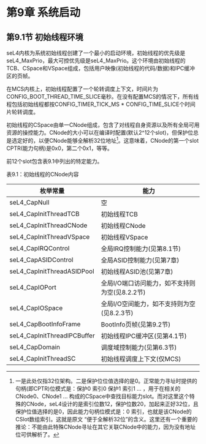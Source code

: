 # 第9章  系统启动

## 第9.1节  初始线程环境

seL4内核为系统初始线程创建了一个最小的启动环境，初始线程的优先级是seL4_MaxPrio，最大可控优先级是seL4_MaxPrio。这个环境由初始线程的TCB、CSpace和VSpace组成，包括用户映像(初始线程的代码/数据)和IPC缓冲区的页帧。

在MCS内核上，初始线程配置了一个轮转调度上下文，时间片为CONFIG_BOOT_THREAD_TIME_SLICE毫秒。在没有配置MCS的情况下，所有线程包括初始线程都按CONFIG_TIMER_TICK_MS * CONFIG_TIME_SLICE个时间片轮转调度。

初始线程的CSpace由单一CNode组成，包含了对线程自身资源以及所有全局可用资源的操控能力。CNode的大小可以在编译时配置(默认2^12个slot)，但保护位总是选定好的，以便CNode能够全解析32位地址[^1]。这意味着，CNode的第一个slot CPTR(能力句柄)是0x0，第二个0x1，等等。

前12个slot包含表9.1中列出的特定能力。

表9.1：初始线程的CNode内容

枚举常量 | 能力
--- | ---
seL4_CapNull | 空
seL4_CapInitThreadTCB | 初始线程TCB
seL4_CapInitThreadCNode | 初始线程CNode
seL4_CapInitThreadVSpace | 初始线程VSpace
seL4_CapIRQControl | 全局IRQ控制能力(见第8.1节)
seL4_CapASIDControl | 全局ASID控制能力(见第7章)
seL4_CapInitThreadASIDPool | 初始线程ASID池(见第7章)
seL4_CapIOPort | 全局I/O端口访问能力，如不支持则为空(见8.2.2节)
seL4_CapIOSpace | 全局I/O空间能力，如不支持则为空(见8.2.3节)
seL4_CapBootInfoFrame | BootInfo页帧(见第9.2节)
seL4_CapInitThreadIPCBuffer | 初始线程IPC缓冲区(见第4.1节)
seL4_CapDomain | 调度域控制能力(见第6.3节)
seL4_CapInitThreadSC | 初始线程调度上下文(仅MCS)

[^1]: 一是此处仅指32位架构。二是保护位位值选择的是0。正常能力寻址时提供的句柄(即CPTR)位模式是：保护0 索引0 保护1 索引1 ... ，用于在相关的CNode0、CNode1 ... 构成的CSpace中查找目标能力slot。而对这里这个特殊的CNode，seL4设计的是索引位数12，保护位数20，加起来正好32位，且保护位值选择的是0，因此能力句柄位模式是：0 索引，也就是该CNode的CSlot数组索引。这就是原文 “便于全解析32位”的含义。这里还有一个重要的推论：不能由此特殊CNode寻址在其它关联CNode中的能力，因为没有地址位可供解析了。

